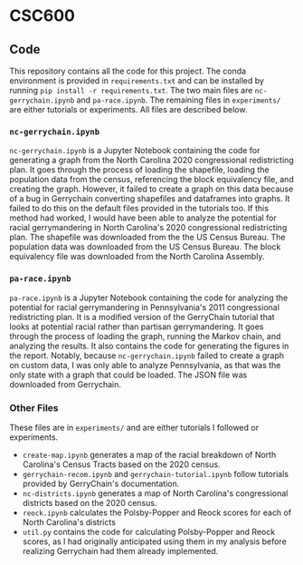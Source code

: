 # CSC600
## Code
This repository contains all the code for this project. The conda environment is provided in `requirements.txt` and can be installed by running `pip install -r requirements.txt`. The two main files are `nc-gerrychain.ipynb` and `pa-race.ipynb`. The remaining files in `experiments/` are either tutorials or experiments. All files are described below.
### `nc-gerrychain.ipynb`
`nc-gerrychain.ipynb` is a Jupyter Notebook containing the code for generating a graph from the North Carolina 2020 congressional redistricting plan. It goes through the process of loading the shapefile, loading the population data from the census, referencing the block equivalency file, and creating the graph. However, it failed to create a graph on this data because of a bug in Gerrychain converting shapefiles and dataframes into graphs. It failed to do this on the default files provided in the tutorials too. If this method had worked, I would have been able to analyze the potential for racial gerrymandering in North Carolina's 2020 congressional redistricting plan. The shapefile was downloaded from the the US Census Bureau. The population data was downloaded from the US Census Bureau. The block equivalency file was downloaded from the North Carolina Assembly.
### `pa-race.ipynb`
 `pa-race.ipynb` is a Jupyter Notebook containing the code for analyzing the potential for racial gerrymandering in Pennsylvania's 2011 congressional redistricting plan. It is a modified version of the GerryChain tutorial that looks at potential racial rather than partisan gerrymandering. It goes through the process of loading the graph, running the Markov chain, and analyzing the results. It also contains the code for generating the figures in the report. Notably, because `nc-gerrychain.ipynb` failed to create a graph on custom data, I was only able to analyze Pennsylvania, as that was the only state with a graph that could be loaded. The JSON file was downloaded from Gerrychain.

### Other Files
These files are in `experiments/` and are either tutorials I followed or experiments.
* `create-map.ipynb` generates a map of the racial breakdown of North Carolina's Census Tracts based on the 2020 census.
* `gerrychain-recom.ipynb` and `gerrychain-tutorial.ipynb` follow tutorials provided by GerryChain's documentation.
* `nc-districts.ipynb` generates a map of North Carolina's congressional districts based on the 2020 census.
* `reock.ipynb` calculates the Polsby-Popper and Reock scores for each of North Carolina's districts
* `util.py` contains the code for calculating Polsby-Popper and Reock scores, as I had originally anticipated using them in my analysis before realizing Gerrychain had them already implemented.